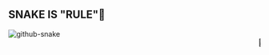 ## SNAKE IS "RULE"🐍
<picture>
  <source media="(prefers-color-scheme: dark)" srcset="https://github.com/phonyvif/phonyvif/blob/output/github-contribution-grid-snake-dark.svg" />
  <source media="(prefers-color-scheme: light)" srcset="https://github.com/phonyvif/phonyvif/blob/output/github-contribution-grid-snake.svg" />
  <img alt="github-snake" src="https://github.com/phonyvif/phonyvif/blob/output/github-snake.svg" />
</picture>
<marquee>🐍
</marquee>
<!--
**phonyvif/phonyvif** is a ✨ _special_ ✨ repository because its `README.md` (this file) appears on your GitHub profile.

Here are some ideas to get you started:

- 🔭 I’m currently working on ...
- 🌱 I’m currently learning ...
- 👯 I’m looking to collaborate on ...
- 🤔 I’m looking for help with ...
- 💬 Ask me about ...
- 📫 How to reach me: ...
- 😄 Pronouns: ...
- ⚡ Fun fact: ...
-->
